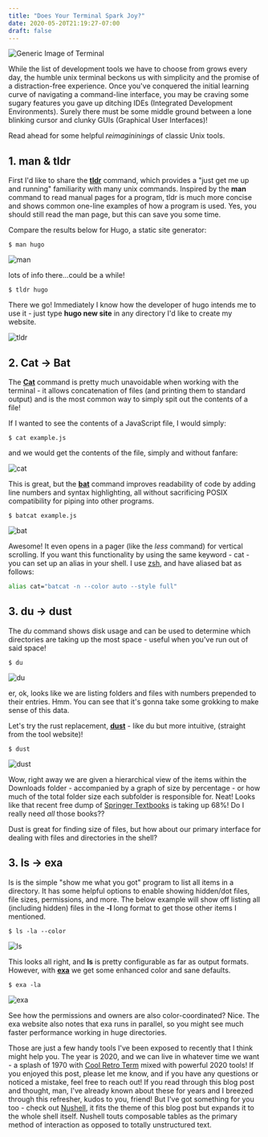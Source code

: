 ```yaml
---
title: "Does Your Terminal Spark Joy?"
date: 2020-05-20T21:19:27-07:00
draft: false
---
```

![Generic Image of Terminal](/images/terminal.png)

While the list of development tools we have to choose from grows every day, the
humble unix terminal beckons us with simplicity and the promise of a
distraction-free experience. Once you've conquered the initial learning curve
of navigating a command-line interface, you may be craving some sugary features
you gave up ditching IDEs (Integrated Development Environments). Surely there
must be some middle ground between a lone blinking cursor and clunky GUIs
(Graphical User Interfaces)!

Read ahead for some helpful *reimagininings* of classic Unix tools.

## 1. man & tldr
First I'd like to share the [**tldr**](https://tldr.sh/) command, which provides a "just get me up
and running" familiarity with many unix commands. Inspired by the **man**
command to read manual pages for a program, tldr is much more concise and shows
common one-line examples of how a program is used. Yes, you should still read
the man page, but this can save you some time. 

Compare the results below for Hugo, a static site generator:

```
$ man hugo
```

![man](/images/man-hugo.gif)

lots of info there...could be a while!

```
$ tldr hugo
```

There we go! Immediately I know how the developer of hugo intends me to use it -
just type **hugo new site** in any directory I'd like to create my website.

![tldr](/images/tldr-hugo.gif)


## 2. Cat -> Bat
The [**Cat**](http://man7.org/linux/man-pages/man1/cat.1.html) command is pretty much
unavoidable when working with the terminal - it allows concatenation of files
(and printing them to standard output) and is the most common way to simply
spit out the contents of a file! 

If I wanted to see the contents of a JavaScript file, I would simply:

```
$ cat example.js
```

and we would get the contents of the file, simply and without fanfare:

![cat](/images/cat.gif)

This is great, but the [**bat**](https://github.com/sharkdp/bat) command improves
readability of code by adding line numbers and syntax highlighting, all without
sacrificing POSIX compatibility for piping into other programs.

```
$ batcat example.js
```
![bat](/images/bat.gif)

Awesome! It even opens in a pager (like the *less* command) for vertical
scrolling. If you want this functionality by using the same keyword - cat - you
can set up an alias in your shell. I use [zsh](http://www.zsh.org/), and have
aliased bat as follows:

```bash
alias cat="batcat -n --color auto --style full"
```


## 3. du -> dust
The *du* command shows disk usage and can be used to determine which
directories are taking up the most space - useful when you've run out of said
space! 

```
$ du
```

![du](/images/du.gif)

er, ok, looks like we are listing folders and files with numbers prepended to
their entries. Hmm. You can see that it's gonna take some grokking to make sense of this
data.

Let's try the rust replacement, [**dust**](https://github.com/bootandy/dust) - like du but more intuitive, (straight from the
tool website)!

```
$ dust
```
![dust](/images/dust.gif)

Wow, right away we are given a hierarchical view of the items within the
Downloads folder - accompanied by a graph of size by percentage - or how much of
the total folder size each subfolder is responsible for. Neat! Looks like that
recent free dump of [Springer Textbooks](https://www.springer.com/us) is taking
up 68%! Do I really need *all* those books??

Dust is great for finding size of files, but how about our primary interface
for dealing with files and directories in the shell?


## 3. ls -> exa
ls is the simple "show me what you got" program to list all items in a
directory. It has some helpful options to enable showing hidden/dot files, file
sizes, permissions, and more. The below example will show off listing all
(including hidden) files in the **-l** long format to get those other items I
mentioned.

```
$ ls -la --color
```
![ls](/images/ls.gif)

This looks all right, and **ls** is pretty configurable as far as output formats.
However, with [**exa**](https://the.exa.website/) we get some enhanced color and
sane defaults.

```
$ exa -la
```
![exa](/images/exa.gif)

See how the permissions and owners are also color-coordinated? Nice. The exa
website also notes that exa runs in parallel, so you might see much faster
performance working in huge directories.

Those are just a few handy tools I've been exposed to recently that I think
might help you. The year is 2020, and we can live in whatever time we want -
a splash of 1970 with [Cool Retro
Term](https://github.com/Swordfish90/cool-retro-term) mixed with powerful 2020
tools! If you enjoyed this post, please let me know, and if you have any
questions or noticed a mistake, feel free to reach out! If you read through
this blog post and thought, man, I've already known about these for years and I
breezed through this refresher, kudos to you, friend! But I've got something
for you too - check out [Nushell](https://www.nushell.sh/), it fits the theme
of this blog post but expands it to the whole shell itself. Nushell touts
composable tables as the primary method of interaction as opposed to totally
unstructured text.

